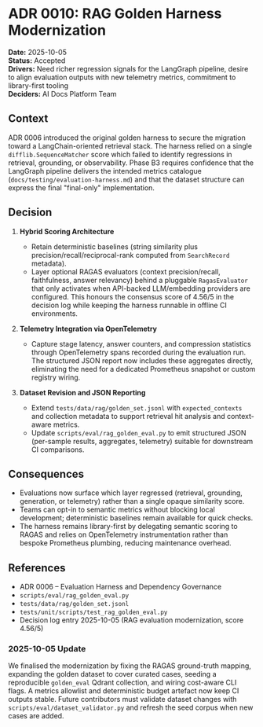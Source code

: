 # ADR 0010: RAG Golden Harness Modernization

**Date:** 2025-10-05  
**Status:** Accepted  
**Drivers:** Need richer regression signals for the LangGraph pipeline, desire to align evaluation outputs with new telemetry metrics, commitment to library-first tooling  
**Deciders:** AI Docs Platform Team

## Context

ADR 0006 introduced the original golden harness to secure the migration toward a
LangChain-oriented retrieval stack. The harness relied on a single
`difflib.SequenceMatcher` score which failed to identify regressions in
retrieval, grounding, or observability. Phase B3 requires confidence that the
LangGraph pipeline delivers the intended metrics catalogue
(`docs/testing/evaluation-harness.md`) and that the dataset structure can
express the final "final-only" implementation.

## Decision

1. **Hybrid Scoring Architecture**

   - Retain deterministic baselines (string similarity plus
     precision/recall/reciprocal-rank computed from `SearchRecord` metadata).
   - Layer optional RAGAS evaluators (context precision/recall, faithfulness,
     answer relevancy) behind a pluggable `RagasEvaluator` that only activates
     when API-backed LLM/embedding providers are configured. This honours the
     consensus score of 4.56/5 in the decision log while keeping the harness
     runnable in offline CI environments.

2. **Telemetry Integration via OpenTelemetry**

   - Capture stage latency, answer counters, and compression statistics through
     OpenTelemetry spans recorded during the evaluation run. The structured
     JSON report now includes these aggregates directly, eliminating the need
     for a dedicated Prometheus snapshot or custom registry wiring.

3. **Dataset Revision and JSON Reporting**
   - Extend `tests/data/rag/golden_set.jsonl` with `expected_contexts` and
     collection metadata to support retrieval hit analysis and context-aware
     metrics.
   - Update `scripts/eval/rag_golden_eval.py` to emit structured JSON (per-sample
     results, aggregates, telemetry) suitable for downstream CI comparisons.

## Consequences

- Evaluations now surface which layer regressed (retrieval, grounding,
  generation, or telemetry) rather than a single opaque similarity score.
- Teams can opt-in to semantic metrics without blocking local development;
  deterministic baselines remain available for quick checks.
- The harness remains library-first by delegating semantic scoring to RAGAS and
  relies on OpenTelemetry instrumentation rather than bespoke Prometheus
  plumbing, reducing maintenance overhead.

## References

- ADR 0006 – Evaluation Harness and Dependency Governance
- `scripts/eval/rag_golden_eval.py`
- `tests/data/rag/golden_set.jsonl`
- `tests/unit/scripts/test_rag_golden_eval.py`
- Decision log entry 2025-10-05 (RAG evaluation modernization, score 4.56/5)

### 2025-10-05 Update

We finalised the modernization by fixing the RAGAS ground-truth mapping, expanding the golden dataset to cover curated cases, seeding a reproducible `golden_eval`
Qdrant collection, and wiring cost-aware CLI flags. A metrics allowlist and deterministic budget artefact now keep CI outputs stable. Future contributors must validate dataset
changes with `scripts/eval/dataset_validator.py` and refresh the seed corpus when new cases are added.

